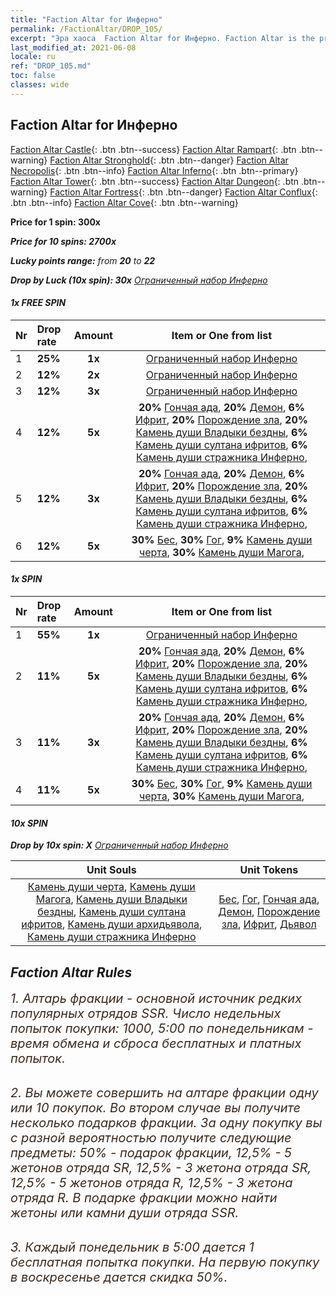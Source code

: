 ```yaml
---
title: "Faction Altar for Инферно"
permalink: /FactionAltar/DROP_105/
excerpt: "Эра хаоса  Faction Altar for Инферно. Faction Altar is the primary method for obtaining SSR units from the popular faction. Limited to 1,000 purchases each week. The popular faction changes at 05:00 every Monday. Purchase attempts and free purchase attempts will also reset then."
last_modified_at: 2021-06-08
locale: ru
ref: "DROP_105.md"
toc: false
classes: wide
---
```


##  Faction Altar for **Инферно**

  [Faction Altar Castle](/ru/FactionAltar/DROP_101/){: .btn .btn--success} [Faction Altar Rampart](/ru/FactionAltar/DROP_102/){: .btn .btn--warning} [Faction Altar Stronghold](/ru/FactionAltar/DROP_103/){: .btn .btn--danger} [Faction Altar Necropolis](/ru/FactionAltar/DROP_104/){: .btn .btn--info} [Faction Altar Inferno](/ru/FactionAltar/DROP_105/){: .btn .btn--primary} [Faction Altar Tower](/ru/FactionAltar/DROP_106/){: .btn .btn--success} [Faction Altar Dungeon](/ru/FactionAltar/DROP_107/){: .btn .btn--warning} [Faction Altar Fortress](/ru/FactionAltar/DROP_108/){: .btn .btn--danger} [Faction Altar Conflux](/ru/FactionAltar/DROP_109/){: .btn .btn--info} [Faction Altar Cove](/ru/FactionAltar/DROP_112/){: .btn .btn--warning} 

  **Price for 1 spin: 300x** <i class="fas fa-gem"/>

  **Price for 10 spins: 2700x** <i class="fas fa-gem"/>

  **Lucky points range:** from **20** to **22**

  **Drop by Luck (10x spin): 30x** [Ограниченный набор Инферно](/ItemsRU/con_2104/)

####  1x FREE SPIN 

  |    Nr    |  Drop rate  |  Amount   |   Item or One from list  |
  |:---------|:------------|:---------:|:------------------------:|
  | 1 | **25%** | **1x** | [Ограниченный набор Инферно](/ItemsRU/con_2104/) |
  | 2 | **12%** | **2x** | [Ограниченный набор Инферно](/ItemsRU/con_2104/) |
  | 3 | **12%** | **3x** | [Ограниченный набор Инферно](/ItemsRU/con_2104/) |
  | 4 | **12%** | **5x** |  **20%** [Гончая ада](/ItemsRU/unt_228/),  **20%** [Демон](/ItemsRU/unt_229/),  **6%** [Ифрит](/ItemsRU/unt_231/),  **20%** [Порождение зла](/ItemsRU/unt_230/),  **20%** [Камень души Владыки бездны](/ItemsRU/unt_316/),  **6%** [Камень души султана ифритов](/ItemsRU/unt_317/),  **6%** [Камень души стражника Инферно](/ItemsRU/unt_315/),  |
  | 5 | **12%** | **3x** |  **20%** [Гончая ада](/ItemsRU/unt_228/),  **20%** [Демон](/ItemsRU/unt_229/),  **6%** [Ифрит](/ItemsRU/unt_231/),  **20%** [Порождение зла](/ItemsRU/unt_230/),  **20%** [Камень души Владыки бездны](/ItemsRU/unt_316/),  **6%** [Камень души султана ифритов](/ItemsRU/unt_317/),  **6%** [Камень души стражника Инферно](/ItemsRU/unt_315/),  |
  | 6 | **12%** | **5x** |  **30%** [Бес](/ItemsRU/unt_226/),  **30%** [Гог](/ItemsRU/unt_227/),  **9%** [Камень души черта](/ItemsRU/unt_313/),  **30%** [Камень души Магога](/ItemsRU/unt_314/),  |


####  1x SPIN 

  |    Nr    |  Drop rate  |  Amount   |   Item or One from list  |
  |:---------|:------------|:---------:|:------------------------:|
  | 1 | **55%** | **1x** | [Ограниченный набор Инферно](/ItemsRU/con_2104/) |
  | 2 | **11%** | **5x** |  **20%** [Гончая ада](/ItemsRU/unt_228/),  **20%** [Демон](/ItemsRU/unt_229/),  **6%** [Ифрит](/ItemsRU/unt_231/),  **20%** [Порождение зла](/ItemsRU/unt_230/),  **20%** [Камень души Владыки бездны](/ItemsRU/unt_316/),  **6%** [Камень души султана ифритов](/ItemsRU/unt_317/),  **6%** [Камень души стражника Инферно](/ItemsRU/unt_315/),  |
  | 3 | **11%** | **3x** |  **20%** [Гончая ада](/ItemsRU/unt_228/),  **20%** [Демон](/ItemsRU/unt_229/),  **6%** [Ифрит](/ItemsRU/unt_231/),  **20%** [Порождение зла](/ItemsRU/unt_230/),  **20%** [Камень души Владыки бездны](/ItemsRU/unt_316/),  **6%** [Камень души султана ифритов](/ItemsRU/unt_317/),  **6%** [Камень души стражника Инферно](/ItemsRU/unt_315/),  |
  | 4 | **11%** | **5x** |  **30%** [Бес](/ItemsRU/unt_226/),  **30%** [Гог](/ItemsRU/unt_227/),  **9%** [Камень души черта](/ItemsRU/unt_313/),  **30%** [Камень души Магога](/ItemsRU/unt_314/),  |


####  10x SPIN 

  **Drop by 10x spin: X** [Ограниченный набор Инферно](/ItemsRU/con_2104/)

  |    Unit Souls    |  Unit Tokens  |
  |:----------------:|:-------------:|
  | [Камень души черта](/ItemsRU/unt_313/), [Камень души Магога](/ItemsRU/unt_314/), [Камень души Владыки бездны](/ItemsRU/unt_316/), [Камень души султана ифритов](/ItemsRU/unt_317/), [Камень души архидьявола](/ItemsRU/unt_318/), [Камень души стражника Инферно](/ItemsRU/unt_315/) | [Бес](/ItemsRU/unt_226/), [Гог](/ItemsRU/unt_227/), [Гончая ада](/ItemsRU/unt_228/), [Демон](/ItemsRU/unt_229/), [Порождение зла](/ItemsRU/unt_230/), [Ифрит](/ItemsRU/unt_231/), [Дьявол](/ItemsRU/unt_232/) |



## Faction Altar Rules

  <span style="color: #3c2a1e;font-size:20px">1. Алтарь фракции - основной источник редких популярных отрядов SSR. Число недельных попыток покупки: 1000, 5:00 по понедельникам - время обмена и сброса бесплатных и платных попыток.</span><br/>

<br/>  <span style="color: #3c2a1e;font-size:20px">2. Вы можете совершить на алтаре фракции одну или 10 покупок. Во втором случае вы получите несколько подарков фракции. За одну покупку вы с разной вероятностью получите следующие предметы: 50% - подарок фракции, 12,5% - 5 жетонов отряда SR, 12,5% - 3 жетона отряда SR, 12,5% - 5 жетонов отряда R, 12,5% - 3 жетона отряда R. В подарке фракции можно найти жетоны или камни души отряда SSR.</span>

<br/>  <span style="color: #3c2a1e;font-size:20px">3. Каждый понедельник в 5:00 дается 1 бесплатная попытка покупки. На первую покупку в воскресенье дается скидка 50%.</span><br/>

<br/>